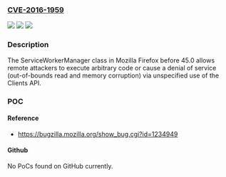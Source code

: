 ### [CVE-2016-1959](https://cve.mitre.org/cgi-bin/cvename.cgi?name=CVE-2016-1959)
![](https://img.shields.io/static/v1?label=Product&message=n%2Fa&color=blue)
![](https://img.shields.io/static/v1?label=Version&message=n%2Fa&color=blue)
![](https://img.shields.io/static/v1?label=Vulnerability&message=n%2Fa&color=brighgreen)

### Description

The ServiceWorkerManager class in Mozilla Firefox before 45.0 allows remote attackers to execute arbitrary code or cause a denial of service (out-of-bounds read and memory corruption) via unspecified use of the Clients API.

### POC

#### Reference
- https://bugzilla.mozilla.org/show_bug.cgi?id=1234949

#### Github
No PoCs found on GitHub currently.

